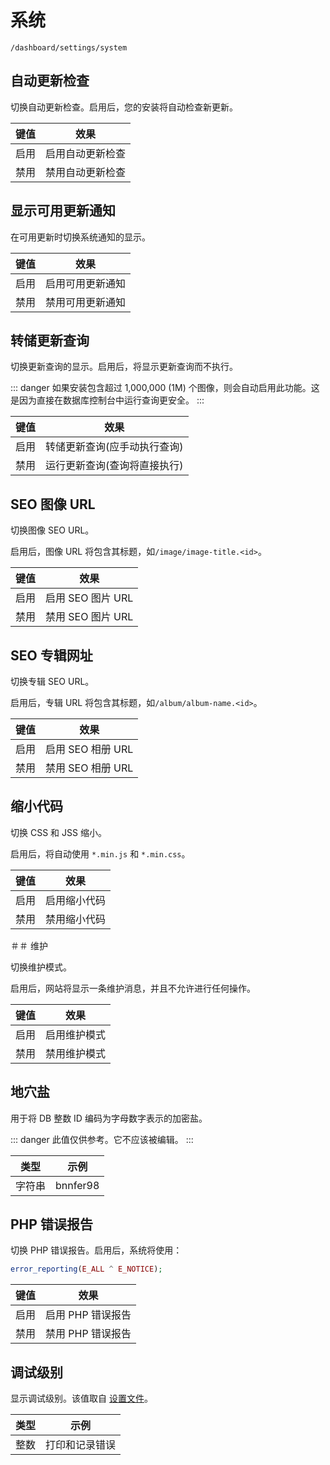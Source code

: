 # 系统

`/dashboard/settings/system`

## 自动更新检查

切换自动更新检查。启用后，您的安装将自动检查新更新。

|键值 |效果|
| -------- | ------------------------------- |
|启用|启用自动更新检查 |
|禁用|禁用自动更新检查 |

## 显示可用更新通知

在可用更新时切换系统通知的显示。

|键值 |效果|
| -------- | ------------------------------- |
|启用|启用可用更新通知 |
|禁用|禁用可用更新通知 |

## 转储更新查询

切换更新查询的显示。启用后，将显示更新查询而不执行。

::: danger
如果安装包含超过 1,000,000 (1M) 个图像，则会自动启用此功能。这是因为直接在数据库控制台中运行查询更安全。
:::

|键值 |效果|
| -------- | --------------------------------------------------- |
|启用|转储更新查询(应手动执行查询) |
|禁用|运行更新查询(查询将直接执行) |

## SEO 图像 URL

切换图像 SEO URL。

启用后，图像 URL 将包含其标题，如`/image/image-title.<id>`。

|键值 |效果|
| -------- | --------------- |
|启用|启用 SEO 图片 URL |
|禁用|禁用 SEO 图片 URL |

## SEO 专辑网址

切换专辑 SEO URL。

启用后，专辑 URL 将包含其标题，如`/album/album-name.<id>`。

|键值 |效果|
| -------- | --------------- |
|启用|启用 SEO 相册 URL |
|禁用|禁用 SEO 相册 URL |

## 缩小代码

切换 CSS 和 JSS 缩小。

启用后，将自动使用 `*.min.js` 和 `*.min.css`。

|键值 |效果|
| -------- | ------------------- |
|启用|启用缩小代码 |
|禁用|禁用缩小代码 |

＃＃ 维护

切换维护模式。

启用后，网站将显示一条维护消息，并且不允许进行任何操作。

|键值 |效果|
| -------- | ------------------------ |
|启用|启用维护模式 |
|禁用|禁用维护模式 |

## 地穴盐

用于将 DB 整数 ID 编码为字母数字表示的加密盐。

::: danger
此值仅供参考。它不应该被编辑。
:::

|类型 |示例 |
| ------ | --------- |
|字符串 | bnnfer98 |

## PHP 错误报告

切换 PHP 错误报告。启用后，系统将使用：

```php
error_reporting(E_ALL ^ E_NOTICE);
```

|键值 |效果|
| -------- | --------------------------- |
|启用|启用 PHP 错误报告 |
|禁用|禁用 PHP 错误报告 |

## 调试级别

显示调试级别。该值取自 [设置文件](../setup/server/settings-file.md)。

|类型 |示例 |
| ------- | -------------------- |
|整数 |打印和记录错误 |
